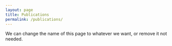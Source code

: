 ```yaml
---
layout: page
title: Publications
permalink: /publications/
---
```


We can change the name of this page to whatever we want, or remove it not needed.
